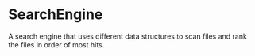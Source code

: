 # SearchEngine
A search engine that uses different data structures to scan files and rank the files in order of most hits.
